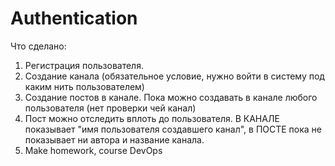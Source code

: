 Authentication
==============

Что сделано:
1. Регистрация пользователя.
2. Создание канала (обязательное условие, нужно войти в систему под каким нить пользователем)
3. Создание постов в канале. Пока можно создавать в канале любого пользователя (нет проверки чей канал)
4. Пост можно отследить вплоть до пользователя. В КАНАЛЕ показывает "имя пользователя создавшего канал", в ПОСТЕ пока не показывает ни автора и название канала.
5. Make homework, course DevOps

